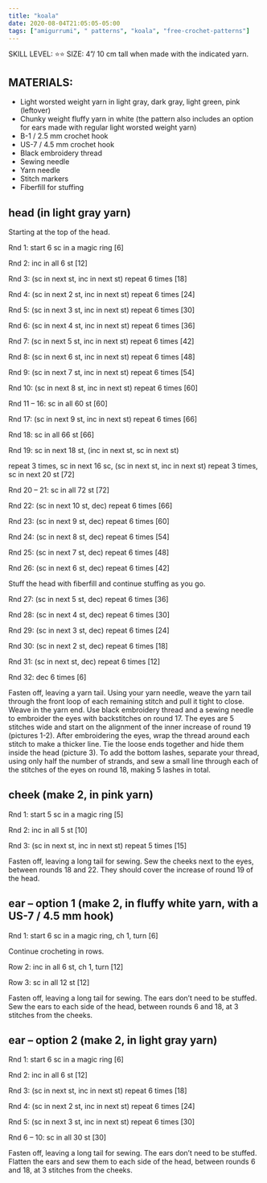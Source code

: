 ```yaml
---
title: "koala"
date: 2020-08-04T21:05:05-05:00
tags: ["amigurrumi", " patterns", "koala", "free-crochet-patterns"]
---
```


SKILL LEVEL: ⭐⭐
SIZE: 4”/ 10 cm tall when made with the
indicated yarn.


## MATERIALS:
* Light worsted weight yarn in light gray, dark gray, light green, pink (leftover)
* Chunky weight fluffy yarn in white (the pattern also includes an option for ears made with regular light worsted weight yarn)
* B-1 / 2.5 mm crochet hook
* US-7 / 4.5 mm crochet hook
* Black embroidery thread
* Sewing needle
* Yarn needle
* Stitch markers
* Fiberfill for stuffing

## head (in light gray yarn)

Starting at the top of the head.

Rnd 1: start 6 sc in a magic ring [6]

Rnd 2: inc in all 6 st [12]

Rnd 3: (sc in next st, inc in next st) repeat 6 times [18]

Rnd 4: (sc in next 2 st, inc in next st) repeat 6 times [24]

Rnd 5: (sc in next 3 st, inc in next st) repeat 6 times [30]

Rnd 6: (sc in next 4 st, inc in next st) repeat 6 times [36]

Rnd 7: (sc in next 5 st, inc in next st) repeat 6 times [42]

Rnd 8: (sc in next 6 st, inc in next st) repeat 6 times [48]

Rnd 9: (sc in next 7 st, inc in next st) repeat 6 times [54]

Rnd 10: (sc in next 8 st, inc in next st) repeat 6 times [60]

Rnd 11 – 16: sc in all 60 st [60]

Rnd 17: (sc in next 9 st, inc in next st) repeat 6 times [66]

Rnd 18: sc in all 66 st [66]

Rnd 19: sc in next 18 st, (inc in next st, sc in next st)

repeat 3 times, sc in next 16 sc, (sc in next st, inc in next st) repeat 3 times, sc in next 20 st [72]

Rnd 20 – 21: sc in all 72 st [72]

Rnd 22: (sc in next 10 st, dec) repeat 6 times [66]

Rnd 23: (sc in next 9 st, dec) repeat 6 times [60]

Rnd 24: (sc in next 8 st, dec) repeat 6 times [54]

Rnd 25: (sc in next 7 st, dec) repeat 6 times [48]

Rnd 26: (sc in next 6 st, dec) repeat 6 times [42]

Stuff the head with fiberfill and continue stuffing as you go.

Rnd 27: (sc in next 5 st, dec) repeat 6 times [36]

Rnd 28: (sc in next 4 st, dec) repeat 6 times [30]

Rnd 29: (sc in next 3 st, dec) repeat 6 times [24]

Rnd 30: (sc in next 2 st, dec) repeat 6 times [18]

Rnd 31: (sc in next st, dec) repeat 6 times [12]

Rnd 32: dec 6 times [6]

Fasten off, leaving a yarn tail. Using your yarn needle, weave the yarn tail through the front loop of each remaining stitch and pull it tight to close. Weave in the yarn end. Use black embroidery thread and a sewing needle to embroider the eyes with backstitches on round 17. The eyes are 5 stitches wide and start on the alignment of the inner increase of round 19 (pictures 1-2). After embroidering the eyes, wrap the thread around each stitch to make a thicker line. Tie the loose ends together and hide them inside the head (picture 3). To add the bottom lashes, separate your thread, using only half the number of strands, and sew a small line through each of the stitches of the eyes on round 18, making 5 lashes in total.

## cheek (make 2, in pink yarn)

Rnd 1: start 5 sc in a magic ring [5]

Rnd 2: inc in all 5 st [10]

Rnd 3: (sc in next st, inc in next st) repeat 5 times [15]

Fasten off, leaving a long tail for sewing. Sew the cheeks next to the eyes, between rounds 18 and 22. They should cover the increase of round 19 of the head.
## ear – option 1 (make 2, in fluffy white yarn, with a US-7 / 4.5 mm hook)

Rnd 1: start 6 sc in a magic ring, ch 1, turn [6]

Continue crocheting in rows.

Row 2: inc in all 6 st, ch 1, turn [12]

Row 3: sc in all 12 st [12]

Fasten off, leaving a long tail for sewing. The ears don’t need to be stuffed. Sew the ears to each side of
the head, between rounds 6 and 18, at 3 stitches from the cheeks.

## ear – option 2 (make 2, in light gray yarn)

Rnd 1: start 6 sc in a magic ring [6]

Rnd 2: inc in all 6 st [12]

Rnd 3: (sc in next st, inc in next st) repeat 6 times [18]

Rnd 4: (sc in next 2 st, inc in next st) repeat 6 times [24]

Rnd 5: (sc in next 3 st, inc in next st) repeat 6 times [30]

Rnd 6 – 10: sc in all 30 st [30]

Fasten off, leaving a long tail for sewing. The ears don’t need to be stuffed. Flatten the ears and sew them to each side of the head, between rounds 6 and 18, at 3 stitches from the cheeks.
